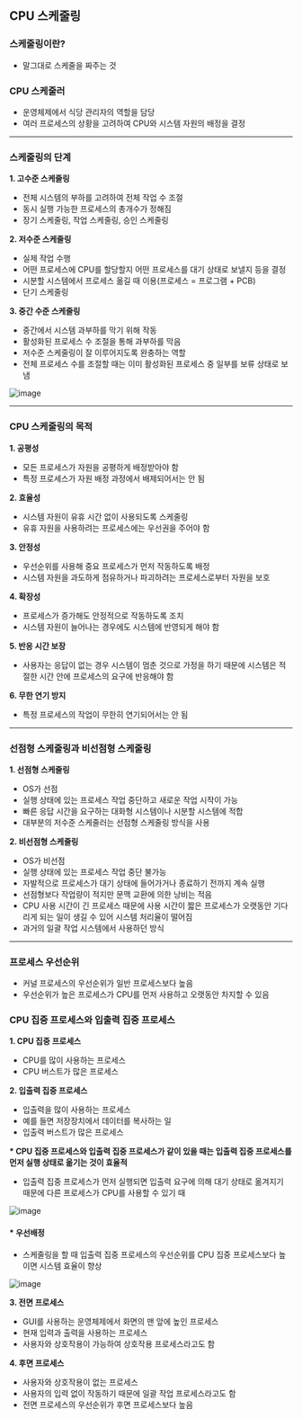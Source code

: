 ## CPU 스케줄링
### 스케줄링이란?
- 말그대로 스케줄을 짜주는 것

### CPU 스케줄러
- 운영체제에서 식당 관리자의 역할을 담당
- 여러 프로세스의 상황을 고려하여 CPU와 시스템 자원의 배정을 결정

***
### 스케줄링의 단계
__1. 고수준 스케줄링__
- 전체 시스템의 부하를 고려하여 전체 작업 수 조절
- 동시 실행 가능한 프로세스의 총개수가 정해짐
- 장기 스케줄링, 작업 스케줄링, 승인 스케줄링

__2. 저수준 스케줄링__
- 실제 작업 수행
- 어떤 프로세스에 CPU를 할당할지 어떤 프로세스를 대기 상태로 보낼지 등을 결정
- 시분할 시스템에서 프로세스 옮길 때 이용(프로세스 = 프로그램 + PCB)
- 단기 스케줄링

__3. 중간 수준 스케줄링__
- 중간에서 시스템 과부하를 막기 위해 작동
- 활성화된 프로세스 수 조절을 통해 과부하를 막음
- 저수준 스케줄링이 잘 이루어지도록 완충하는 역할
- 전체 프로세스 수를 조절할 때는 이미 활성화된 프로세스 중 일부를 보류 상태로 보냄

![image](https://user-images.githubusercontent.com/93065107/138877685-241588e6-342c-416f-a8f5-28525c5c6528.png)
***
### CPU 스케줄링의 목적
__1. 공평성__
- 모든 프로세스가 자원을 공평하게 배정받아야 함
- 특정 프로세스가 자원 배정 과정에서 배제되어서는 안 됨

__2. 효율성__
- 시스템 자원이 유휴 시간 없이 사용되도록 스케줄링
- 유휴 자원을 사용하려는 프로세스에는 우선권을 주어야 함

__3. 안정성__
- 우선순위를 사용해 중요 프로세스가 먼저 작동하도록 배정
- 시스템 자원을 과도하게 점유하거나 파괴하려는 프로세스로부터 자원을 보호

__4. 확장성__
- 프로세스가 증가해도 안정적으로 작동하도록 조치
- 시스템 자원이 늘어나는 경우에도 시스템에 반영되게 해야 함

__5. 반응 시간 보장__
- 사용자는 응답이 없는 경우 시스템이 멈춘 것으로 가정을 하기 때문에 시스템은 적절한 시간 안에 프로세스의 요구에 반응해야 함

__6. 무한 연기 방지__
- 특정 프로세스의 작업이 무한히 연기되어서는 안 됨
***
### 선점형 스케줄링과 비선점형 스케줄링
__1. 선점형 스케줄링__
- OS가 선점
- 실행 상태에 있는 프로세스 작업 중단하고 새로운 작업 시작이 가능
- 빠른 응답 시간을 요구하는 대화형 시스템이나 시분할 시스템에 적합
- 대부분의 저수준 스케줄러는 선점형 스케줄링 방식을 사용

__2. 비선점형 스케줄링__
- OS가 비선점
- 실행 상태에 있는 프로세스 작업 중단 불가능
- 자발적으로 프로세스가 대기 상태에 들어가거나 종료하기 전까지 계속 실행
- 선점형보다 작업량이 적지만 문맥 교환에 의한 낭비는 적음
- CPU 사용 시간이 긴 프로세스 때문에 사용 시간이 짧은 프로세스가 오랫동안 기다리게 되는 일이 생길 수 있어 시스템 처리율이 떨어짐
- 과거의 일괄 작업 시스템에서 사용하던 방식
***
### 프로세스 우선순위
- 커널 프로세스의 우선순위가 일반 프로세스보다 높음
- 우선순위가 높은 프로세스가 CPU를 먼저 사용하고 오랫동안 차지할 수 있음

### CPU 집중 프로세스와 입출력 집중 프로세스
__1. CPU 집중 프로세스__
- CPU를 많이 사용하는 프로세스
- CPU 버스트가 많은 프로세스

__2. 입출력 집중 프로세스__
- 입출력을 많이 사용하는 프로세스
- 예를 들면 저장장치에서 데이터를 복사하는 일
- 입출력 버스트가 많은 프로세스

__* CPU 집중 프로세스와 입출력 집중 프로세스가 같이 있을 때는 입출력 집중 프로세스를 먼저 실행 상태로 옮기는 것이 효율적__
- 입출력 집중 프로세스가 먼저 실행되면 입출력 요구에 의해 대기 상태로 옮겨지기 때문에 다른 프로세스가 CPU를 사용할 수 있기 때

![image](https://user-images.githubusercontent.com/93065107/138879734-6c9e41d9-62c2-40e8-8d5c-38e05c1be601.png)

#### * 우선배정
- 스케줄링을 할 때 입출력 집중 프로세스의 우선순위를 CPU 집중 프로세스보다 높이면 시스템 효율이 향상

![image](https://user-images.githubusercontent.com/93065107/138880842-b7701aa4-9c32-4e21-be9d-c6112c31dbdb.png)

__3. 전면 프로세스__
- GUI를 사용하는 운영체제에서 화면의 맨 앞에 높인 프로세스
- 현재 입력과 출력을 사용하는 프로세스
- 사용자와 상호작용이 가능하여 상호작용 프로세스라고도 함

__4. 후면 프로세스__
- 사용자와 상호작용이 없는 프로세스
- 사용자의 입력 없이 작동하기 때문에 일괄 작업 프로세스라고도 함
- 전면 프로세스의 우선순위가 후면 프로세스보다 높음
